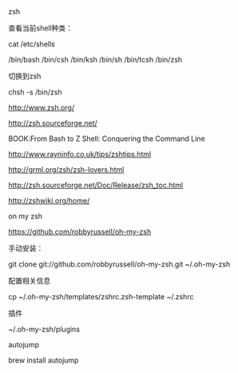 zsh

查看当前shell种类：

cat /etc/shells

/bin/bash
/bin/csh
/bin/ksh
/bin/sh
/bin/tcsh
/bin/zsh

切换到zsh

chsh -s /bin/zsh

http://www.zsh.org/

http://zsh.sourceforge.net/

BOOK:From Bash to Z Shell: Conquering the Command Line

http://www.rayninfo.co.uk/tips/zshtips.html

http://grml.org/zsh/zsh-lovers.html

http://zsh.sourceforge.net/Doc/Release/zsh_toc.html

http://zshwiki.org/home/

on my zsh

https://github.com/robbyrussell/oh-my-zsh

手动安装：

git clone git://github.com/robbyrussell/oh-my-zsh.git ~/.oh-my-zsh

配置相关信息

cp ~/.oh-my-zsh/templates/zshrc.zsh-template ~/.zshrc

插件

~/.oh-my-zsh/plugins 

autojump

brew install autojump
